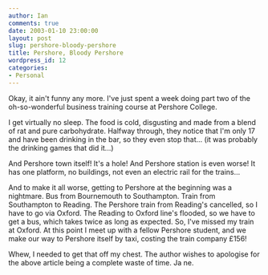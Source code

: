 ```yaml
---
author: Ian
comments: true
date: 2003-01-10 23:00:00
layout: post
slug: pershore-bloody-pershore
title: Pershore, Bloody Pershore
wordpress_id: 12
categories:
- Personal
---
```


Okay, it ain't funny any more. I've just spent a week doing part two of the oh-so-wonderful business training course at Pershore College.  

I get virtually no sleep. The food is cold, disgusting and made from a blend of rat and pure carbohydrate. Halfway through, they notice that I'm only 17 and have been drinking in the bar, so they even stop that... (it was probably the drinking games that did it...)  

And Pershore town itself! It's a hole! And Pershore station is even worse! It has one platform, no buildings, not even an electric rail for the trains...  

And to make it all worse, getting to Pershore at the beginning was a nightmare. Bus from Bournemouth to Southampton. Train from Southampton to Reading. The Pershore train from Reading's cancelled, so I have to go via Oxford. The Reading to Oxford line's flooded, so we have to get a bus, which takes twice as long as expected. So, I've missed my train at Oxford. At this point I meet up with a fellow Pershore student, and we make our way to Pershore itself by taxi, costing the train company £156!  

Whew, I needed to get that off my chest. The author wishes to apologise for the above article being a complete waste of time. Ja ne.

